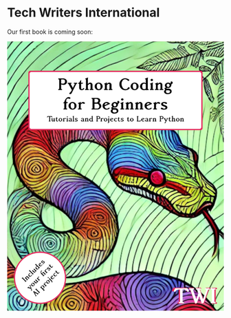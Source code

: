# Tech Writers International

Our first book is coming soon:

![An image of the front cover of a book. The book is called Python Coding for Beginners. There is a circle in the bottom-left corner. The circle contains text that says, "Includes Your First AI Project." The cover image is a brightly colored snake emerging from long grass.](<img/README Front Cover.png>)
